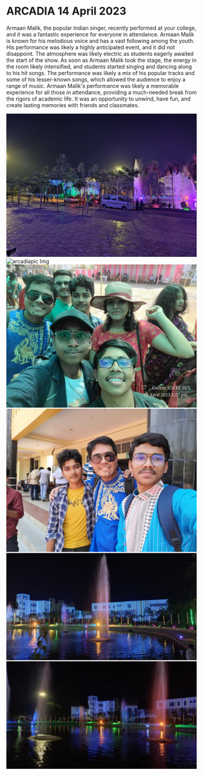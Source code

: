 # ARCADIA 14 April 2023

Armaan Malik, the popular Indian singer, recently performed at your college, and it was a fantastic experience for everyone in attendance. Armaan Malik is known for his melodious voice and has a vast following among the youth. His performance was likely a highly anticipated event, and it did not disappoint. The atmosphere was likely electric as students eagerly awaited the start of the show. As soon as Armaan Malik took the stage, the energy in the room likely intensified, and students started singing and dancing along to his hit songs. The performance was likely a mix of his popular tracks and some of his lesser-known songs, which allowed the audience to enjoy a range of music. Armaan Malik's performance was likely a memorable experience for all those in attendance, providing a much-needed break from the rigors of academic life. It was an opportunity to unwind, have fun, and create lasting memories with friends and classmates.

 <img src="./assets/arcadiapic (1).jpg" alt="arcadiapic Img"/><br>
 <img src="./assets/arcadiapic (2).jpg" alt="arcadiapic Img"/><br>
 <img src="./assets/arcadiapic (10).jpg" alt="arcadiapic Img"/><br>
 <img src="./assets/arcadiapic (11).jpg" alt="arcadiapic Img"/><br>
 <img src="./assets/arcadiapic (20).jpg" alt="arcadiapic Img"/><br>
 <img src="./assets/arcadiapic (28).jpg" alt="arcadiapic Img"/><br>